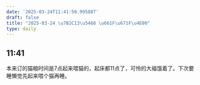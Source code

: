 ```yaml
---
date: '2025-03-24T11:41:50.995887'
draft: false
title: "2025-03-24 \u7B2C13\u5468 \u661F\u671F\u4E00"
type: daily
---
```


## 11:41

本来订的猫粮时间是7点起来喂猫的，起床都11点了，可怜的大福饿着了。下次要睡懒觉先起来喂个猫再睡。


